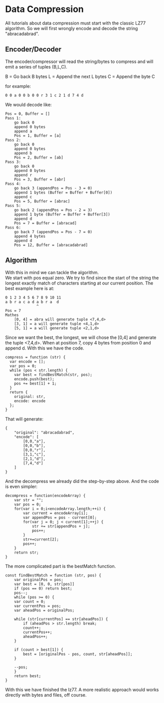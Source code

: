 # Data Compression

All tutorials about data compression must start with the classic LZ77 algorithm. So we will first wrongly encode and decode the string "abracadabrad".

## Encoder/Decoder

The encoder/compressor will read the string/bytes  to compress and will emit a series of tuples (B,L,C).

B = Go back B bytes
L = Append the next L bytes
C = Append the byte C

for example:  

    0 0 a 0 0 b 0 0 r 3 1 c 2 1 d 7 4 d

We would decode like:

    Pos = 0, Buffer = []
    Pass 1:        
        go back 0
        append 0 bytes
        append a
        Pos = 1, Buffer = [a]
    Pass 2:
        go back 0
        append 0 bytes
        append b
        Pos = 2, Buffer = [ab]
    Pass 3:
        go back 0
        append 0 bytes
        append r
        Pos = 3, Buffer = [abr]
    Pass 4:
        go back 3 (appendPos = Pos - 3 = 0)
        append 1 bytes (Buffer = Buffer + Buffer[0])
        append c
        Pos = 5, Buffer = [abrac]
    Pass 5:
        go back 2 (appendPos = Pos - 2 = 3)
        append 1 byte (Buffer = Buffer + Buffer[3])
        append d
        Pos = 7 = Buffer = [abracad]
    Pass 6:
        go back 7 (appendPos = Pos - 7 = 0)
        append 4 bytes 
        append d
        Pos = 12, Buffer = [abracadabrad]

## Algorithm 

With this in mind we can tackle the algorithm.  
We start with pos equal zero. We try to find since the start of the string
the longest exactly match of characters starting at our current position.
The best example here is at:
   
    0 1 2 3 4 5 6 7 8 9 10 11 
    a b r a c a d a b r a  d
                  ^    
    Pos = 7
    Mathes
        [0, 4] = abra will generate tuple <7,4,d>
        [3, 1] = a will generate tuple <4,1,d>
        [5, 1] = a will generate tuple <2,1,d>

Since we want the best, the longest, we will chose the [0,4] and generate the tuple <7,4,d>.
When at position 7, copy 4 bytes from position 0 and append d. With this we have the code.

    compress = function (str) {
      var encode = [];
      var pos = 0;
      while (pos < str.length) {
        var best = findBestMatch(str, pos);
        encode.push(best);
        pos += best[1] + 1;
      }
      return {
        original: str,
        encode: encode
      };
    }

That will generate:

    {
        "original": "abracadabrad",
        "encode": [
            [0,0,"a"],
            [0,0,"b"],
            [0,0,"r"],
            [3,1,"c"],
            [2,1,"d"],
            [7,4,"d"]
        ]
    }

And the decompress we already did the step-by-step above. And the code is even simpler:

    decompress = function(encodeArray) {
        var str = "";
        var pos = 0;
        for(var i = 0;i<encodeArray.length;++i) {
            var current = encodeArray[i];
            var appendPos = pos - current[0];
            for(var j = 0; j < current[1];++j) {
                str += str[appendPos + j];
                pos++;
            }
            str+=current[2];
            pos++;
        }
        return str;
    }

The more complicated part is the bestMatch function.

    const findBestMatch = function (str, pos) {
        var originalPos = pos;
        var best = [0, 0, str[pos]]
        if (pos == 0) return best;
        pos--;
        while (pos >= 0) {
        var count = 0;
        var currentPos = pos;
        var aheadPos = originalPos;

        while (str[currentPos] == str[aheadPos]) {
            if (aheadPos > str.length) break;
            count++;
            currentPos++;
            aheadPos++;
        }

        if (count > best[1]) {
            best = [originalPos - pos, count, str[aheadPos]];
        }

        --pos;
        }
        return best;
    }

With this we have finished the lz77. A more realistic approach would works directly with bytes and files, off course.